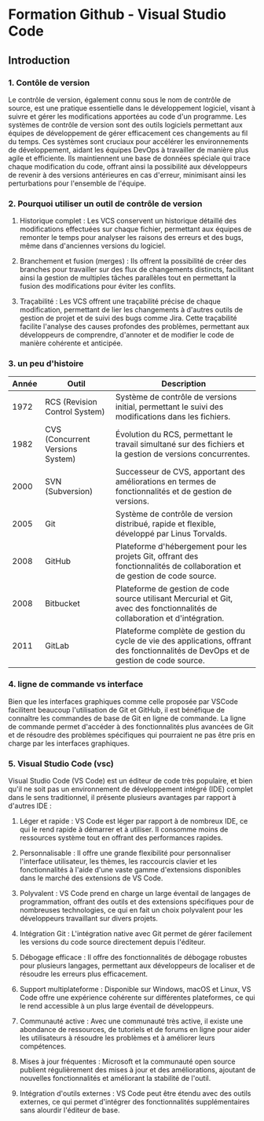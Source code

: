 # Formation Github - Visual Studio Code

## Introduction

### 1. Contôle de version

Le contrôle de version, également connu sous le nom de contrôle de source, est une pratique essentielle dans le développement logiciel, visant à suivre et gérer les modifications apportées au code d'un programme. Les systèmes de contrôle de version sont des outils logiciels permettant aux équipes de développement de gérer efficacement ces changements au fil du temps. Ces systèmes sont cruciaux pour accélérer les environnements de développement, aidant les équipes DevOps à travailler de manière plus agile et efficiente. Ils maintiennent une base de données spéciale qui trace chaque modification du code, offrant ainsi la possibilité aux développeurs de revenir à des versions antérieures en cas d'erreur, minimisant ainsi les perturbations pour l'ensemble de l'équipe.

### 2. Pourquoi utiliser un outil de contrôle de version

1. Historique complet : Les VCS conservent un historique détaillé des modifications effectuées sur chaque fichier, permettant aux équipes de remonter le temps pour analyser les raisons des erreurs et des bugs, même dans d'anciennes versions du logiciel.

2. Branchement et fusion (merges) : Ils offrent la possibilité de créer des branches pour travailler sur des flux de changements distincts, facilitant ainsi la gestion de multiples tâches parallèles tout en permettant la fusion des modifications pour éviter les conflits.

3. Traçabilité : Les VCS offrent une traçabilité précise de chaque modification, permettant de lier les changements à d'autres outils de gestion de projet et de suivi des bugs comme Jira. Cette traçabilité facilite l'analyse des causes profondes des problèmes, permettant aux développeurs de comprendre, d'annoter et de modifier le code de manière cohérente et anticipée.

### 3. un peu d'histoire

| Année | Outil             | Description                                           |
|-------|-------------------|-------------------------------------------------------|
| 1972  | RCS (Revision Control System) | Système de contrôle de versions initial, permettant le suivi des modifications dans les fichiers. |
| 1982  | CVS (Concurrent Versions System) | Évolution du RCS, permettant le travail simultané sur des fichiers et la gestion de versions concurrentes. |
| 2000  | SVN (Subversion)  | Successeur de CVS, apportant des améliorations en termes de fonctionnalités et de gestion de versions. |
| 2005  | Git               | Système de contrôle de version distribué, rapide et flexible, développé par Linus Torvalds. |
| 2008  | GitHub            | Plateforme d'hébergement pour les projets Git, offrant des fonctionnalités de collaboration et de gestion de code source. |
| 2008  | Bitbucket         | Plateforme de gestion de code source utilisant Mercurial et Git, avec des fonctionnalités de collaboration et d'intégration. |
| 2011  | GitLab            | Plateforme complète de gestion du cycle de vie des applications, offrant des fonctionnalités de DevOps et de gestion de code source. |


### 4. ligne de commande vs interface

Bien que les interfaces graphiques comme celle proposée par VSCode facilitent beaucoup l'utilisation de Git et GitHub, il est bénéfique de connaître les commandes de base de Git en ligne de commande. La ligne de commande permet d'accéder à des fonctionnalités plus avancées de Git et de résoudre des problèmes spécifiques qui pourraient ne pas être pris en charge par les interfaces graphiques.

### 5. Visual Studio Code (vsc)
Visual Studio Code (VS Code) est un éditeur de code très populaire, et bien qu'il ne soit pas un environnement de développement intégré (IDE) complet dans le sens traditionnel, il présente plusieurs avantages par rapport à d'autres IDE :

1. Léger et rapide : VS Code est léger par rapport à de nombreux IDE, ce qui le rend rapide à démarrer et à utiliser. Il consomme moins de ressources système tout en offrant des performances rapides.

2. Personnalisable : Il offre une grande flexibilité pour personnaliser l'interface utilisateur, les thèmes, les raccourcis clavier et les fonctionnalités à l'aide d'une vaste gamme d'extensions disponibles dans le marché des extensions de VS Code.

3. Polyvalent : VS Code prend en charge un large éventail de langages de programmation, offrant des outils et des extensions spécifiques pour de nombreuses technologies, ce qui en fait un choix polyvalent pour les développeurs travaillant sur divers projets.

4. Intégration Git : L'intégration native avec Git permet de gérer facilement les versions du code source directement depuis l'éditeur.

5. Débogage efficace : Il offre des fonctionnalités de débogage robustes pour plusieurs langages, permettant aux développeurs de localiser et de résoudre les erreurs plus efficacement.

6. Support multiplateforme : Disponible sur Windows, macOS et Linux, VS Code offre une expérience cohérente sur différentes plateformes, ce qui le rend accessible à un plus large éventail de développeurs.

7. Communauté active : Avec une communauté très active, il existe une abondance de ressources, de tutoriels et de forums en ligne pour aider les utilisateurs à résoudre les problèmes et à améliorer leurs compétences.

8. Mises à jour fréquentes : Microsoft et la communauté open source publient régulièrement des mises à jour et des améliorations, ajoutant de nouvelles fonctionnalités et améliorant la stabilité de l'outil.

9. Intégration d'outils externes : VS Code peut être étendu avec des outils externes, ce qui permet d'intégrer des fonctionnalités supplémentaires sans alourdir l'éditeur de base.